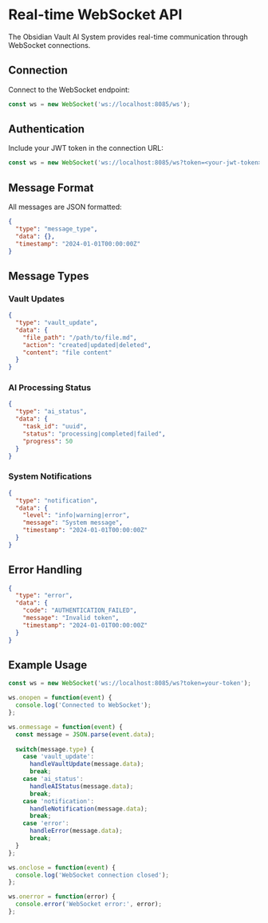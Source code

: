 # Real-time WebSocket API

The Obsidian Vault AI System provides real-time communication through WebSocket connections.

## Connection

Connect to the WebSocket endpoint:

```javascript
const ws = new WebSocket('ws://localhost:8085/ws');
```

## Authentication

Include your JWT token in the connection URL:

```javascript
const ws = new WebSocket('ws://localhost:8085/ws?token=<your-jwt-token>');
```

## Message Format

All messages are JSON formatted:

```json
{
  "type": "message_type",
  "data": {},
  "timestamp": "2024-01-01T00:00:00Z"
}
```

## Message Types

### Vault Updates
```json
{
  "type": "vault_update",
  "data": {
    "file_path": "/path/to/file.md",
    "action": "created|updated|deleted",
    "content": "file content"
  }
}
```

### AI Processing Status
```json
{
  "type": "ai_status",
  "data": {
    "task_id": "uuid",
    "status": "processing|completed|failed",
    "progress": 50
  }
}
```

### System Notifications
```json
{
  "type": "notification",
  "data": {
    "level": "info|warning|error",
    "message": "System message",
    "timestamp": "2024-01-01T00:00:00Z"
  }
}
```

## Error Handling

```json
{
  "type": "error",
  "data": {
    "code": "AUTHENTICATION_FAILED",
    "message": "Invalid token",
    "timestamp": "2024-01-01T00:00:00Z"
  }
}
```

## Example Usage

```javascript
const ws = new WebSocket('ws://localhost:8085/ws?token=your-token');

ws.onopen = function(event) {
  console.log('Connected to WebSocket');
};

ws.onmessage = function(event) {
  const message = JSON.parse(event.data);
  
  switch(message.type) {
    case 'vault_update':
      handleVaultUpdate(message.data);
      break;
    case 'ai_status':
      handleAIStatus(message.data);
      break;
    case 'notification':
      handleNotification(message.data);
      break;
    case 'error':
      handleError(message.data);
      break;
  }
};

ws.onclose = function(event) {
  console.log('WebSocket connection closed');
};

ws.onerror = function(error) {
  console.error('WebSocket error:', error);
};
```
